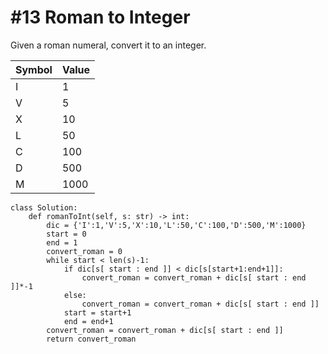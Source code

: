 # \#13 Roman to Integer

Given a roman numeral, convert it to an integer.

| Symbol | Value |
| :--- | :--- |
| I | 1 |
| V | 5 |
| X | 10 |
| L | 50 |
| C | 100 |
| D | 500 |
| M | 1000 |

```text
class Solution:
    def romanToInt(self, s: str) -> int:
        dic = {'I':1,'V':5,'X':10,'L':50,'C':100,'D':500,'M':1000}
        start = 0
        end = 1
        convert_roman = 0
        while start < len(s)-1:
            if dic[s[ start : end ]] < dic[s[start+1:end+1]]:
                convert_roman = convert_roman + dic[s[ start : end ]]*-1
            else:
                convert_roman = convert_roman + dic[s[ start : end ]]
            start = start+1
            end = end+1
        convert_roman = convert_roman + dic[s[ start : end ]]
        return convert_roman
```

